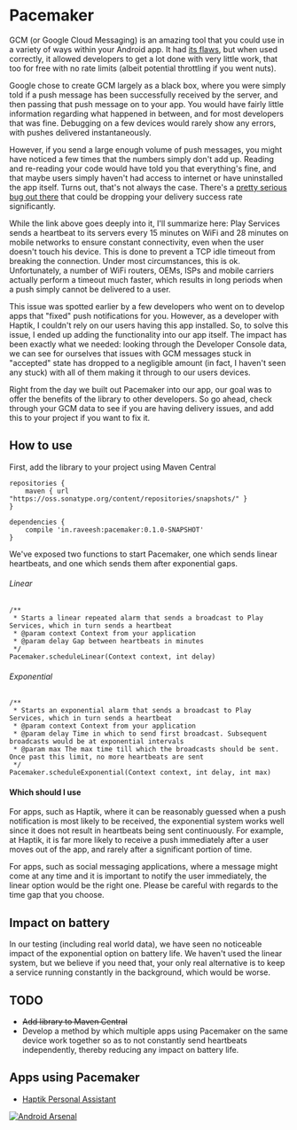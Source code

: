 # Pacemaker

GCM (or Google Cloud Messaging) is an amazing tool that you could use in a variety of ways within your Android app. It had [its flaws](https://blog.pushbullet.com/2014/02/12/keeping-google-cloud-messaging-for-android-working-reliably-techincal-post/), but when used correctly, it allowed developers to get a lot done with very little work, that too for free with no rate limits (albeit potential throttling if you went nuts).

Google chose to create GCM largely as a black box, where you were simply told if a push message has been successfully received by the server, and then passing that push message on to your app. You would have fairly little information regarding what happened in between, and for most developers that was fine. Debugging on a few devices would rarely show any errors, with pushes delivered instantaneously.

However, if you send a large enough volume of push messages, you might have noticed a few times that the numbers simply don't add up. Reading and re-reading your code would have told you that everything's fine, and that maybe users simply haven't had access to internet or have uninstalled the app itself. Turns out, that's not always the case. There's a [pretty serious bug out there](http://forum.xda-developers.com/showthread.php?t=2142503) that could be dropping your delivery success rate significantly.

While the link above goes deeply into it, I'll summarize here: Play Services sends a heartbeat to its servers every 15 minutes on WiFi and 28 minutes on mobile networks to ensure constant connectivity, even when the user doesn't touch his device. This is done to prevent a TCP idle timeout from breaking the connection. Under most circumstances, this is ok. Unfortunately, a number of WiFi routers, OEMs, ISPs and mobile carriers actually perform a timeout much faster, which results in long periods when a push simply cannot be delivered to a user.

This issue was spotted earlier by a few developers who went on to develop apps that "fixed" push notifications for you. However, as a developer with Haptik, I couldn't rely on our users having this app installed. So, to solve this issue, I ended up adding the functionality into our app itself. The impact has been exactly what we needed: looking through the Developer Console data, we can see for ourselves that issues with GCM messages stuck in "accepted" state has dropped to a negligible amount (in fact, I haven't seen any stuck) with all of them making it through to our users devices.

Right from the day we built out Pacemaker into our app, our goal was to offer the benefits of the library to other developers. So go ahead, check through your GCM data to see if you are having delivery issues, and add this to your project if you want to fix it.

## How to use

First, add the library to your project using Maven Central

    repositories {
        maven { url "https://oss.sonatype.org/content/repositories/snapshots/" }
    }

    dependencies {
        compile 'in.raveesh:pacemaker:0.1.0-SNAPSHOT'
    }

We've exposed two functions to start Pacemaker, one which sends linear heartbeats, and one which sends them after exponential gaps.

###### Linear

    /**
     * Starts a linear repeated alarm that sends a broadcast to Play Services, which in turn sends a heartbeat
     * @param context Context from your application
     * @param delay Gap between heartbeats in minutes
     */
    Pacemaker.scheduleLinear(Context context, int delay)

###### Exponential

    /**
     * Starts an exponential alarm that sends a broadcast to Play Services, which in turn sends a heartbeat
     * @param context Context from your application
     * @param delay Time in which to send first broadcast. Subsequent broadcasts would be at exponential intervals
     * @param max The max time till which the broadcasts should be sent. Once past this limit, no more heartbeats are sent
     */
    Pacemaker.scheduleExponential(Context context, int delay, int max) 

#### Which should I use
For apps, such as Haptik, where it can be reasonably guessed when a push notification is most likely to be received, the exponential system works well since it does not result in heartbeats being sent continuously. For example, at Haptik, it is far more likely to receive a push immediately after a user moves out of the app, and rarely after a significant portion of time.

For apps, such as social messaging applications, where a message might come at any time and it is important to notify the user immediately, the linear option would be the right one. Please be careful with regards to the time gap that you choose.

## Impact on battery
In our testing (including real world data), we have seen no noticeable impact of the exponential option on battery life. We haven't used the linear system, but we believe if you need that, your only real alternative is to keep a service running constantly in the background, which would be worse.

## TODO
- ~~Add library to Maven Central~~
- Develop a method by which multiple apps using Pacemaker on the same device work together so as to not constantly send heartbeats independently, thereby reducing any impact on battery life.

## Apps using Pacemaker
- [Haptik Personal Assistant](https://play.google.com/store/apps/details?id=co.haptik)

[![Android Arsenal](https://img.shields.io/badge/Android%20Arsenal-Pacemaker-green.svg?style=flat)](https://android-arsenal.com/details/1/2216)
